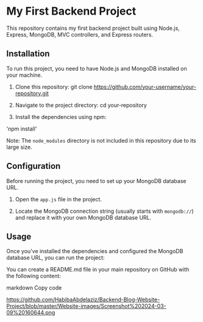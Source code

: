 # My First Backend Project

This repository contains my first backend project built using Node.js, Express, MongoDB, MVC controllers, and Express routers.

## Installation

To run this project, you need to have Node.js and MongoDB installed on your machine.

1. Clone this repository:
git clone https://github.com/your-username/your-repository.git

2. Navigate to the project directory:
cd your-repository

3. Install the dependencies using npm:

'npm install'


Note: The `node_modules` directory is not included in this repository due to its large size.

## Configuration

Before running the project, you need to set up your MongoDB database URL.

1. Open the `app.js` file in the project.

2. Locate the MongoDB connection string (usually starts with `mongodb://`) and replace it with your own MongoDB database URL.

## Usage

Once you've installed the dependencies and configured the MongoDB database URL, you can run the project:

You can create a README.md file in your main repository on GitHub with the following content:

markdown
Copy code



https://github.com/HabibaAbdelaziz/Backend-Blog-Website-Project/blob/master/Website-images/Screenshot%202024-03-09%20160644.png


